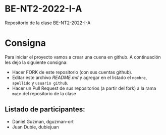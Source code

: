 # BE-NT2-2022-I-A
Repositorio de la clase BE-NT2-2022-I-A


# Consigna

Para iniciar el proyecto vamos a crear una cuena en github. A continuación les dejo la siguiente consigna:

- Hacer FORK de este repositorio (con sus cuentas github).
- Editar este archivo *README.md* y agregar en el listado el `nombre`, `apellido` y `usuario github`.
- Hacer un Pull Request de sus repositorios (a partir del fork) a la rama `main` del repositorio de la clase

## Listado de participantes:

- Daniel Guzman, dguzman-ort
- Juan Dubie, dubiejuan

